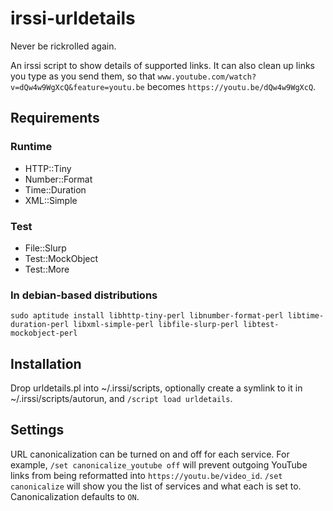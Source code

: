 irssi-urldetails
================

Never be rickrolled again.

An irssi script to show details of supported links. It can also clean up links you type as you send them, so that `www.youtube.com/watch?v=dQw4w9WgXcQ&feature=youtu.be` becomes `https://youtu.be/dQw4w9WgXcQ`.

Requirements
------------

### Runtime
* HTTP::Tiny
* Number::Format
* Time::Duration
* XML::Simple

### Test
* File::Slurp
* Test::MockObject
* Test::More

### In debian-based distributions
`sudo aptitude install libhttp-tiny-perl libnumber-format-perl libtime-duration-perl libxml-simple-perl libfile-slurp-perl libtest-mockobject-perl`

Installation
------------

Drop urldetails.pl into ~/.irssi/scripts, optionally create a symlink to it in ~/.irssi/scripts/autorun, and `/script load urldetails`.

Settings
--------

URL canonicalization can be turned on and off for each service. For example, `/set canonicalize_youtube off` will prevent outgoing YouTube links from being reformatted into `https://youtu.be/video_id`. `/set canonicalize` will show you the list of services and what each is set to. Canonicalization defaults to `ON`.
